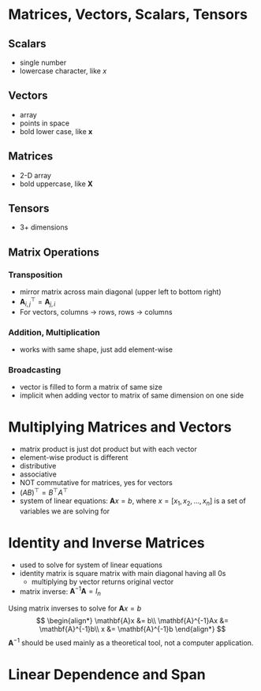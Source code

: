 # Matrices, Vectors, Scalars, Tensors

## Scalars
- single number
- lowercase character, like $x$

## Vectors
- array
- points in space
- bold lower case, like $\mathbf{x}$

## Matrices
- 2-D array
- bold uppercase, like $\mathbf{X}$

## Tensors
- 3+ dimensions

## Matrix Operations

### Transposition
- mirror matrix across main diagonal (upper left to bottom right)
- $\mathbf{A}^{\top}_{i, j} = \mathbf{A}_{j, i}$
- For vectors, columns -> rows, rows -> columns

### Addition, Multiplication
- works with same shape, just add element-wise

### Broadcasting
- vector is filled to form a matrix of same size
- implicit when adding vector to matrix of same dimension on one side

# Multiplying Matrices and Vectors

- matrix product is just dot product but with each vector
- element-wise product is different
- distributive
- associative
- NOT commutative for matrices, yes for vectors
- $(AB)^{\top} = B^{\top}A^{\top}$
- system of linear equations: $\mathbf{A}x = b$, where $x = [x_{1}, x_{2}, \dots, x_{n}]$ is a set of variables we are solving for

# Identity and Inverse Matrices

- used to solve for system of linear equations
- identity matrix is square matrix with main diagonal having all 0s
	- multiplying by vector returns original vector
- matrix inverse: $\mathbf{A}^{-1}\mathbf{A} = I_{n}$

Using matrix inverses to solve for $\mathbf{A}x = b$ 
$$
\begin{align*}
\mathbf{A}x &= b\\
\mathbf{A}^{-1}Ax &= \mathbf{A}^{-1}b\\
x &= \mathbf{A}^{-1}b
\end{align*}
$$
$\mathbf{A}^{-1}$ should be used mainly as a theoretical tool, not a computer application.

# Linear Dependence and Span

